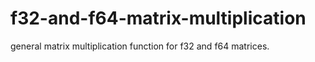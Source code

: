 # f32-and-f64-matrix-multiplication
general matrix multiplication function for f32 and f64 matrices.
